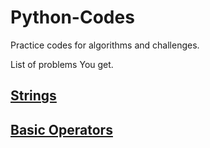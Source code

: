 # Python-Codes
Practice codes for algorithms and challenges.

List of problems You get.

## [Strings](https://github.com/Sivananda-Panda/Python-Codes/tree/master/Strings%20Challenges)

## [Basic Operators](https://github.com/Sivananda-Panda/Python-Codes/tree/master/Basic%20Operators)
